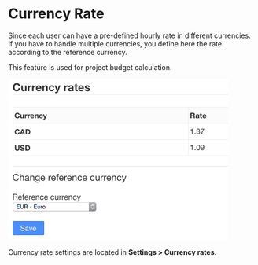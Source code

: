 Currency Rate
==============

Since each user can have a pre-defined hourly rate in different currencies.
If you have to handle multiple currencies, you define here the rate according to the reference currency.

This feature is used for project budget calculation.

![Currency Rate](screenshots/currency-rate.png)

Currency rate settings are located in **Settings > Currency rates**.
